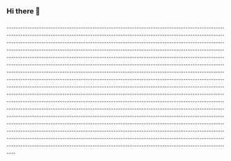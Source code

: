 ### Hi there 👋

.................................................................................................................................................................................................................................................................................................................................................................................................................................................................................................................................................................................................................................................................................................................................................................................................................................................................................................................................................................................................................................................................................................................................................................................................................................................................................................................................................................................................................................................................................................................................................................................................................................................................................................................................................................................................................................................................................................................................................................................................................................................................................................................................................................................................